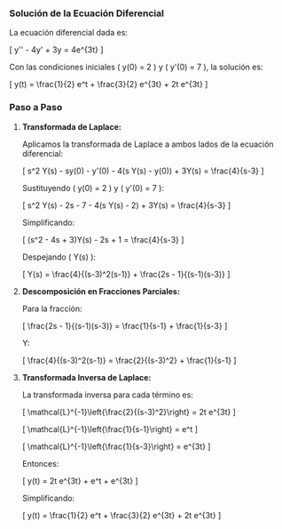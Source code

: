 ### Solución de la Ecuación Diferencial

La ecuación diferencial dada es:

\[ y'' - 4y' + 3y = 4e^{3t} \]

Con las condiciones iniciales \( y(0) = 2 \) y \( y'(0) = 7 \), la solución es:

\[
y(t) = \frac{1}{2} e^t + \frac{3}{2} e^{3t} + 2t e^{3t}
\]

### Paso a Paso

1. **Transformada de Laplace:**

   Aplicamos la transformada de Laplace a ambos lados de la ecuación diferencial:

   \[
   s^2 Y(s) - sy(0) - y'(0) - 4(s Y(s) - y(0)) + 3Y(s) = \frac{4}{s-3}
   \]

   Sustituyendo \( y(0) = 2 \) y \( y'(0) = 7 \):

   \[
   s^2 Y(s) - 2s - 7 - 4(s Y(s) - 2) + 3Y(s) = \frac{4}{s-3}
   \]

   Simplificando:

   \[
   (s^2 - 4s + 3)Y(s) - 2s + 1 = \frac{4}{s-3}
   \]

   Despejando \( Y(s) \):

   \[
   Y(s) = \frac{4}{(s-3)^2(s-1)} + \frac{2s - 1}{(s-1)(s-3)}
   \]

2. **Descomposición en Fracciones Parciales:**

   Para la fracción:

   \[
   \frac{2s - 1}{(s-1)(s-3)} = \frac{1}{s-1} + \frac{1}{s-3}
   \]

   Y:

   \[
   \frac{4}{(s-3)^2(s-1)} = \frac{2}{(s-3)^2} + \frac{1}{s-1}
   \]

3. **Transformada Inversa de Laplace:**

   La transformada inversa para cada término es:

   \[
   \mathcal{L}^{-1}\left\{\frac{2}{(s-3)^2}\right\} = 2t e^{3t}
   \]

   \[
   \mathcal{L}^{-1}\left\{\frac{1}{s-1}\right\} = e^t
   \]

   \[
   \mathcal{L}^{-1}\left\{\frac{1}{s-3}\right\} = e^{3t}
   \]

   Entonces:

   \[
   y(t) = 2t e^{3t} + e^t + e^{3t}
   \]

   Simplificando:

   \[
   y(t) = \frac{1}{2} e^t + \frac{3}{2} e^{3t} + 2t e^{3t}
   \]
